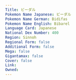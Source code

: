 ```yaml
---
﻿Title: ビーダル
Pokemon Name Japanese: ビーダル
Pokemon Name German: Bidifas
Pokemon Name English: Bibarel
Language Card: Japanese
National Dex Number: 400
Region: Sinnoh
Regional Form: false
Additional Form: false
Mega: false
Gigantamax: false
Cover: false
Link: 
Owned: 
---
```

